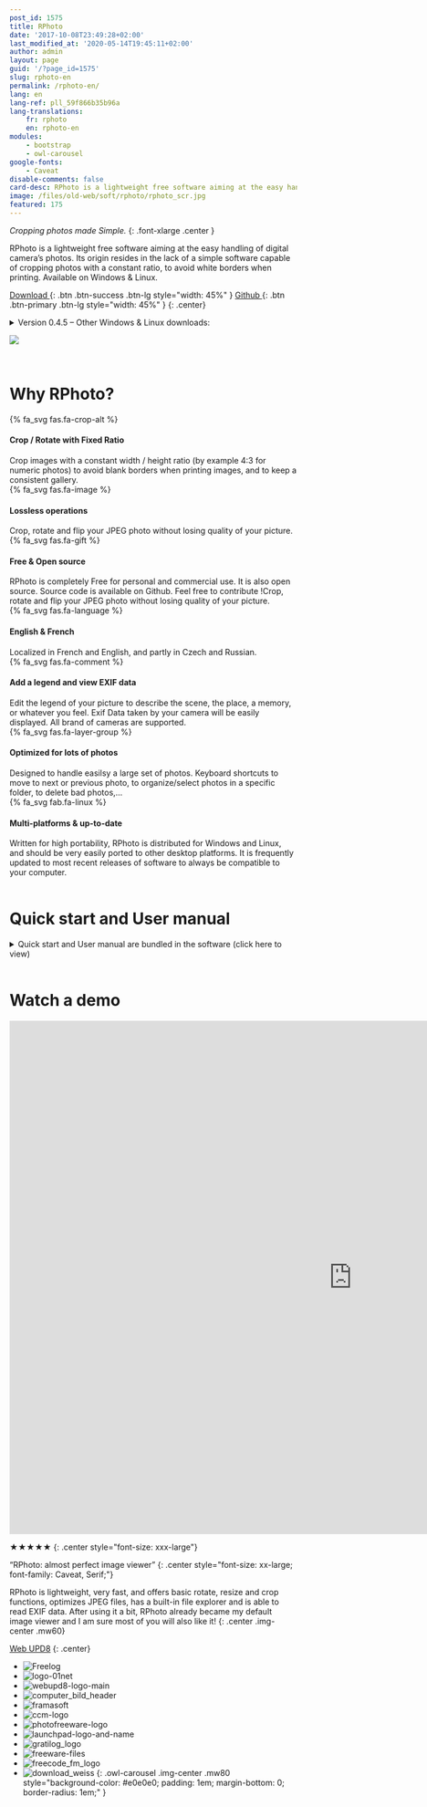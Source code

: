 ```yaml
---
post_id: 1575
title: RPhoto
date: '2017-10-08T23:49:28+02:00'
last_modified_at: '2020-05-14T19:45:11+02:00'
author: admin
layout: page
guid: '/?page_id=1575'
slug: rphoto-en
permalink: /rphoto-en/
lang: en
lang-ref: pll_59f866b35b96a
lang-translations:
    fr: rphoto
    en: rphoto-en
modules:
    - bootstrap
    - owl-carousel
google-fonts:
    - Caveat
disable-comments: false
card-desc: RPhoto is a lightweight free software aiming at the easy handling of digital camera’s photos.
image: /files/old-web/soft/rphoto/rphoto_scr.jpg
featured: 175
---
```


<div class="container-fluid"><div class="row align-items-start"><div class="col-md" markdown="1">

*Cropping photos made Simple.*
{: .font-xlarge .center }

RPhoto is a lightweight free software aiming at the easy handling of digital camera’s photos. Its origin resides in the lack of a simple software capable of cropping photos with a constant ratio, to avoid white borders when printing. Available on Windows &amp; Linux.

[ Download ](https://github.com/rpeyron/rphoto/releases/download/v0.4.5/rphoto_setup.exe){: .btn .btn-success .btn-lg style="width: 45%" } [ Github ](https://github.com/rpeyron/rphoto){: .btn .btn-primary .btn-lg style="width: 45%" }
{: .center}

<details markdown="1"><summary>Version 0.4.5 – Other Windows &amp; Linux downloads:</summary>

- Sources : [rphoto-0.4.5.zip](https://github.com/rpeyron/rphoto/archive/v0.4.5.zip)
- Windows (Portable) : [rphoto\_bin.zip](https://github.com/rpeyron/rphoto/releases/download/v0.4.5/rphoto_bin.zip)
- Debian : [rphoto\_0.4.5-ppa1\_amd64.deb](https://github.com/rpeyron/rphoto/releases/download/v0.4.5/rphoto_0.4.5-ppa1_amd64.deb)
- Ubuntu : <ppa:rpeyron/ppa>

</details>

</div><div class="col-md" markdown="1">

 ![](/files/2017/10/rphoto_scr.jpg)

 </div>
</div></div>

<br>

# Why RPhoto?

<div class="container-fluid features-list"><div class="row">

<div class="col-sm">

<div class="row feature py-2">
  <div class="col-3"><div class="feature-icon">{% fa_svg fas.fa-crop-alt %}</div></div>
  <div class="col-9"><h4>Crop / Rotate with Fixed Ratio </h4>Crop images with a constant width / height ratio (by example 4:3 for numeric photos) to avoid blank borders when printing images, and to keep a consistent gallery.</div>
</div>

<div class="row feature py-2">
  <div class="col-3"><div class="feature-icon">{% fa_svg fas.fa-image %}</div></div>
  <div class="col-9"><h4>Lossless operations</h4>Crop, rotate and flip your JPEG photo without losing quality of your picture.</div>
</div>

<div class="row feature py-2">
  <div class="col-3"><div class="feature-icon">{% fa_svg fas.fa-gift %}</div></div>
  <div class="col-9"><h4>Free &amp; Open source</h4>RPhoto is completely Free for personal and commercial use.  
It is also open source. Source code is available on Github. Feel free to contribute !Crop, rotate and flip your JPEG photo without losing quality of your picture.</div>
</div>

<div class="row feature py-2">
  <div class="col-3"><div class="feature-icon">{% fa_svg fas.fa-language %}</div></div>
  <div class="col-9"><h4>English &amp; French</h4>Localized in French and English, and partly in Czech and Russian.</div>
</div>

</div>

<div class="col-sm">

<div class="row feature py-2">
  <div class="col-3"><div class="feature-icon">{% fa_svg fas.fa-comment %}</div></div>
  <div class="col-9"><h4>Add a legend and view EXIF data  </h4> Edit the legend of your picture to describe the scene, the place, a memory, or whatever you feel.  
Exif Data taken by your camera will be easily displayed. All brand of cameras are supported.
</div>
</div>

<div class="row feature py-2">
  <div class="col-3"><div class="feature-icon">{% fa_svg fas.fa-layer-group %}</div></div>
  <div class="col-9"><h4>Optimized for lots of photos  </h4>Designed to handle easilsy a large set of photos. Keyboard shortcuts to move to next or previous photo, to organize/select photos in a specific folder, to delete bad photos,…</div>
</div>

<div class="row feature py-2">
  <div class="col-3"><div class="feature-icon">{% fa_svg fab.fa-linux %}</div></div>
  <div class="col-9"><h4>Multi-platforms &amp; up-to-date </h4>Written for high portability, RPhoto is distributed for Windows and Linux, and should be very easily ported to other desktop platforms. It is frequently updated to most recent releases of software to always be compatible to your computer.</div>
</div>

</div></div></div>

<br>

# Quick start and User manual

<details class="user-guide" id="manual-details"><summary>Quick start and User manual are bundled in the software (click here to view)</summary>

<iframe id="manual" src="/files/old-web/soft/rphoto/manual/help_en.html" style="width:100%; background-color: #f5f5f5;" class="mw80 img-center" frameborder="0" onload="resizeIframe(this)"></iframe>

<script>
  function resizeIframe(obj) {
    obj.style.height = obj.contentWindow.document.documentElement.scrollHeight + 'px';
  }

  function resizeFrame() { resizeIframe(document.getElementById('manual')) }
  document.getElementById('manual').contentWindow.addEventListener('resize', resizeFrame);
  document.getElementById('manual-details').addEventListener("toggle", resizeFrame);

</script>

</details>

<br>

# Watch a demo

<iframe allow="accelerometer; autoplay; clipboard-write; encrypted-media; gyroscope; picture-in-picture" allowfullscreen="" frameborder="0" height="900" width="1200" style="aspect-ratio: 1200/900; " class="mw80 img-center" loading="lazy" src="https://www.youtube.com/embed/pcDi5PxY8x4?feature=oembed" title="RPhoto-GuideRatio.avi"  ></iframe>

<br>

★★★★★
{: .center style="font-size: xxx-large"}

“RPhoto: almost perfect image viewer”
{: .center style="font-size: xx-large; font-family: Caveat, Serif;"}

RPhoto is lightweight, very fast, and offers basic rotate, resize and crop functions, optimizes JPEG files, has a built-in file explorer and is able to read EXIF data. After using it a bit, RPhoto already became my default image viewer and I am sure most of you will also like it!
{: .center .img-center .mw60}

[Web UPD8](http://www.webupd8.org/2009/10/rphoto-almost-perfect-image-viewer.html)
{: .center}


- ![Freelog](/files/2017/10/Freelog.jpg)
- ![logo-01net](/files/2017/10/logo-01net.png)
- ![webupd8-logo-main](/files/2017/10/webupd8-logo-main.png)
- ![computer_bild_header](/files/2017/10/computer_bild_header-1.png)
- ![framasoft](/files/2017/10/framasoft.jpg)
- ![ccm-logo](/files/2017/10/ccm-logo.png)
- ![photofreeware-logo](/files/2017/10/photofreeware-logo.png)
- ![launchpad-logo-and-name](/files/2017/10/launchpad-logo-and-name.png)
- ![gratilog_logo](/files/2017/10/gratilog_logo.png)
- ![freeware-files](/files/2017/10/freeware-files-1.jpg)
- ![freecode_fm_logo](/files/2017/10/freecode_fm_logo-1.png)
- ![download_weiss](/files/2017/10/download_weiss.svg)
{: .owl-carousel .img-center .mw80 style="background-color: #e0e0e0; padding: 1em; margin-bottom: 0; border-radius: 1em;" }

<script>
$(document).ready(function(){ $(".owl-carousel").owlCarousel({
  items:3, 
  loop:true, margin: 20, center:true, dots: false,
  autoplay: true, autoplayTimeout: 1000,
  responsive: {  600:{items:4}, 900:{items:5}}
});});
</script>